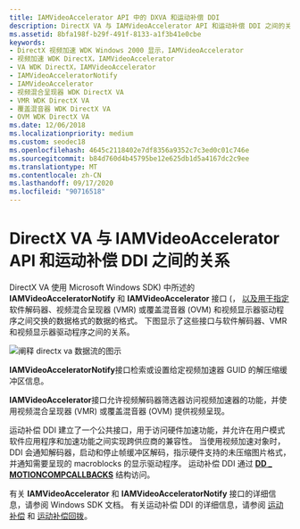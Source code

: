 ```yaml
---
title: IAMVideoAccelerator API 中的 DXVA 和运动补偿 DDI
description: DirectX VA 与 IAMVideoAccelerator API 和运动补偿 DDI 之间的关系
ms.assetid: 8bfa198f-b29f-491f-8133-a1f3b41e0cbe
keywords:
- DirectX 视频加速 WDK Windows 2000 显示，IAMVideoAccelerator
- 视频加速 WDK DirectX，IAMVideoAccelerator
- VA WDK DirectX，IAMVideoAccelerator
- IAMVideoAcceleratorNotify
- IAMVideoAccelerator
- 视频混合呈现器 WDK DirectX VA
- VMR WDK DirectX VA
- 覆盖混音器 WDK DirectX VA
- OVM WDK DirectX VA
ms.date: 12/06/2018
ms.localizationpriority: medium
ms.custom: seodec18
ms.openlocfilehash: 4645c2118402e7df8356a9352c7c3ed0c01c746e
ms.sourcegitcommit: b84d760d4b45795be12e625db1d5a4167dc2c9ee
ms.translationtype: MT
ms.contentlocale: zh-CN
ms.lasthandoff: 09/17/2020
ms.locfileid: "90716518"
---
```

# <a name="directx-va-relationship-to-iamvideoaccelerator-api-and-motion-compensation-ddi"></a>DirectX VA 与 IAMVideoAccelerator API 和运动补偿 DDI 之间的关系

DirectX VA 使用 Microsoft Windows SDK) 中所述的 **IAMVideoAcceleratorNotify** 和 **IAMVideoAccelerator** 接口 (， [以及用于指定](motion-compensation.md) 软件解码器、视频混合呈现器 (VMR) 或覆盖混音器 (OVM) 和视频显示器驱动程序之间交换的数据格式的数据的格式。 下图显示了这些接口与软件解码器、VMR 和视频显示器驱动程序之间的关系。

![阐释 directx va 数据流的图示](images/iamvideo.png)

**IAMVideoAcceleratorNotify**接口检索或设置给定视频加速器 GUID 的解压缩缓冲区信息。

**IAMVideoAccelerator**接口允许视频解码器筛选器访问视频加速器的功能，并使用视频混合呈现器 (VMR) 或覆盖混音器 (OVM) 提供视频呈现。

运动补偿 DDI 建立了一个公共接口，用于访问硬件加速功能，并允许在用户模式软件应用程序和加速功能之间实现跨供应商的兼容性。 当使用视频加速对象时，DDI 会通知解码器，启动和停止帧缓冲区解码，指示硬件支持的未压缩图片格式，并通知需要呈现的 macroblocks 的显示驱动程序。 运动补偿 DDI 通过 [**DD \_ MOTIONCOMPCALLBACKS**](/windows/win32/api/ddrawint/ns-ddrawint-dd_motioncompcallbacks) 结构访问。

有关 **IAMVideoAccelerator** 和 **IAMVideoAcceleratorNotify** 接口的详细信息，请参阅 Windows SDK 文档。 有关运动补偿 DDI 的详细信息，请参阅 [运动补偿](motion-compensation.md) 和 [运动补偿回拨](motion-compensation-callbacks.md)。

 


